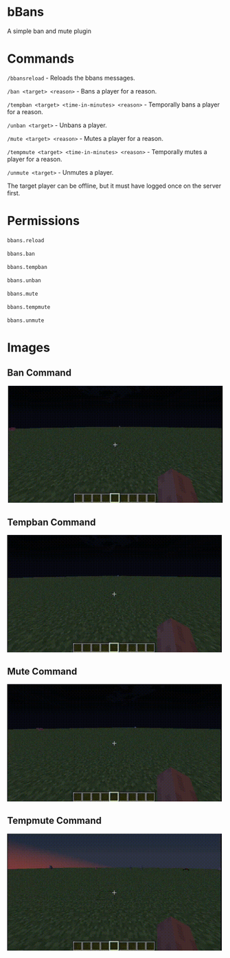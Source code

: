 # bBans

A simple ban and mute plugin

# Commands

`/bbansreload` - Reloads the bbans messages.

`/ban <target> <reason>` - Bans a player for a reason.

`/tempban <target> <time-in-minutes> <reason>` - Temporally bans a player for a reason.

`/unban <target>` - Unbans a player.


`/mute <target> <reason>` - Mutes a player for a reason.

`/tempmute <target> <time-in-minutes> <reason>` - Temporally mutes a player for a reason.

`/unmute <target>` - Unmutes a player.

The target player can be offline, but it must have logged once on the server first.

# Permissions

`bbans.reload`

`bbans.ban`

`bbans.tempban`

`bbans.unban`

`bbans.mute`

`bbans.tempmute`

`bbans.unmute`

# Images

## Ban Command

<center><img src="https://raw.githubusercontent.com/Braayy/bbans/master/gifs/ban.gif" width="500" /></center>

## Tempban Command

<img src="https://raw.githubusercontent.com/Braayy/bbans/master/gifs/tempban.gif" width="500" />

## Mute Command

<img src="https://raw.githubusercontent.com/Braayy/bbans/master/gifs/mute.gif" width="500" />

## Tempmute Command

<img src="https://raw.githubusercontent.com/Braayy/bbans/master/gifs/tempmute.gif" width="500" />
